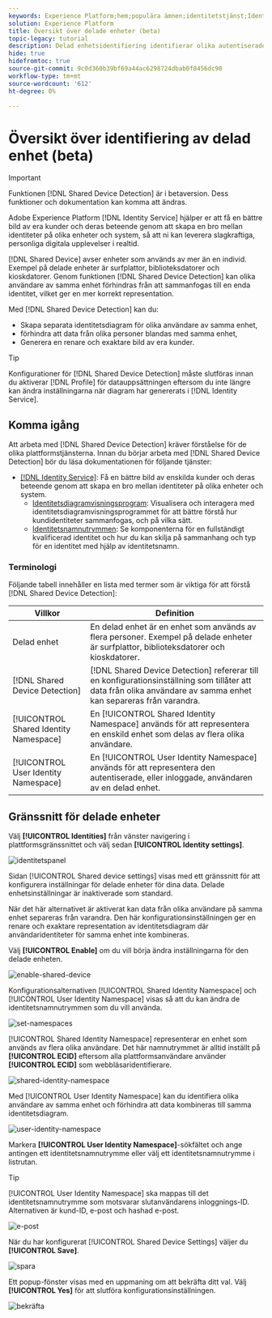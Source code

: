 ```yaml
---
keywords: Experience Platform;hem;populära ämnen;identitetstjänst;Identitetstjänst;delade enheter;Delade enheter
solution: Experience Platform
title: Översikt över delade enheter (beta)
topic-legacy: tutorial
description: Delad enhetsidentifiering identifierar olika autentiserade användare av samma enhet, vilket ger en mer korrekt återgivning av kunddata i identitetsdiagram
hide: true
hidefromtoc: true
source-git-commit: 9c0d360b39bf69a44ac6298724dbab0f8456dc90
workflow-type: tm+mt
source-wordcount: '612'
ht-degree: 0%

---
```


# Översikt över identifiering av delad enhet (beta)

>[!IMPORTANT]
>
>Funktionen [!DNL Shared Device Detection] är i betaversion. Dess funktioner och dokumentation kan komma att ändras.

Adobe Experience Platform [!DNL Identity Service] hjälper er att få en bättre bild av era kunder och deras beteende genom att skapa en bro mellan identiteter på olika enheter och system, så att ni kan leverera slagkraftiga, personliga digitala upplevelser i realtid.

[!DNL Shared Device] avser enheter som används av mer än en individ. Exempel på delade enheter är surfplattor, biblioteksdatorer och kioskdatorer. Genom funktionen [!DNL Shared Device Detection] kan olika användare av samma enhet förhindras från att sammanfogas till en enda identitet, vilket ger en mer korrekt representation.

Med [!DNL Shared Device Detection] kan du:

* Skapa separata identitetsdiagram för olika användare av samma enhet,
* förhindra att data från olika personer blandas med samma enhet,
* Generera en renare och exaktare bild av era kunder.

>[!TIP]
>
>Konfigurationer för [!DNL Shared Device Detection] måste slutföras innan du aktiverar [!DNL Profile] för datauppsättningen eftersom du inte längre kan ändra inställningarna när diagram har genererats i [!DNL Identity Service].

## Komma igång

Att arbeta med [!DNL Shared Device Detection] kräver förståelse för de olika plattformstjänsterna. Innan du börjar arbeta med [!DNL Shared Device Detection] bör du läsa dokumentationen för följande tjänster:

* [[!DNL Identity Service]](../home.md): Få en bättre bild av enskilda kunder och deras beteende genom att skapa en bro mellan identiteter på olika enheter och system.
   * [Identitetsdiagramvisningsprogram](./identity-graph-viewer.md): Visualisera och interagera med identitetsdiagramvisningsprogrammet för att bättre förstå hur kundidentiteter sammanfogas, och på vilka sätt.
   * [Identitetsnamnutrymmen](../namespaces.md): Se komponenterna för en fullständigt kvalificerad identitet och hur du kan skilja på sammanhang och typ för en identitet med hjälp av identitetsnamn.

### Terminologi

Följande tabell innehåller en lista med termer som är viktiga för att förstå [!DNL Shared Device Detection]:

| Villkor | Definition |
| --- | --- |
| Delad enhet | En delad enhet är en enhet som används av flera personer. Exempel på delade enheter är surfplattor, biblioteksdatorer och kioskdatorer. |
| [!DNL Shared Device Detection] | [!DNL Shared Device Detection] refererar till en konfigurationsinställning som tillåter att data från olika användare av samma enhet kan separeras från varandra. |
| [!UICONTROL Shared Identity Namespace] | En [!UICONTROL Shared Identity Namespace] används för att representera en enskild enhet som delas av flera olika användare. |
| [!UICONTROL User Identity Namespace] | En [!UICONTROL User Identity Namespace] används för att representera den autentiserade, eller inloggade, användaren av en delad enhet. |

## Gränssnitt för delade enheter

Välj **[!UICONTROL Identities]** från vänster navigering i plattformsgränssnittet och välj sedan **[!UICONTROL Identity settings]**.

![identitetspanel](../images/shared-device/identity-dashboard.png)

Sidan [!UICONTROL Shared device settings] visas med ett gränssnitt för att konfigurera inställningar för delade enheter för dina data. Delade enhetsinställningar är inaktiverade som standard.

När det här alternativet är aktiverat kan data från olika användare på samma enhet separeras från varandra. Den här konfigurationsinställningen ger en renare och exaktare representation av identitetsdiagram där användaridentiteter för samma enhet inte kombineras.

Välj **[!UICONTROL Enable]** om du vill börja ändra inställningarna för den delade enheten.

![enable-shared-device](../images/shared-device/enable-shared-device.png)

Konfigurationsalternativen [!UICONTROL Shared Identity Namespace] och [!UICONTROL User Identity Namespace] visas så att du kan ändra de identitetsnamnutrymmen som du vill använda.

![set-namespaces](../images/shared-device/set-namespaces.png)

[!UICONTROL Shared Identity Namespace] representerar en enhet som används av flera olika användare. Det här namnutrymmet är alltid inställt på **[!UICONTROL ECID]** eftersom alla plattformsanvändare använder **[!UICONTROL ECID]** som webbläsaridentifierare.

![shared-identity-namespace](../images/shared-device/shared-identity-namespace.png)

Med [!UICONTROL User Identity Namespace] kan du identifiera olika användare av samma enhet och förhindra att data kombineras till samma identitetsdiagram.

![user-identity-namespace](../images/shared-device/user-identity-namespace.png)

Markera **[!UICONTROL User Identity Namespace]**-sökfältet och ange antingen ett identitetsnamnutrymme eller välj ett identitetsnamnutrymme i listrutan.

>[!TIP]
>
>[!UICONTROL User Identity Namespace] ska mappas till det identitetsnamnutrymme som motsvarar slutanvändarens inloggnings-ID. Alternativen är kund-ID, e-post och hashad e-post.

![e-post](../images/shared-device/emails.png)

När du har konfigurerat [!UICONTROL Shared Device Settings] väljer du **[!UICONTROL Save]**.

![spara](../images/shared-device/save.png)

Ett popup-fönster visas med en uppmaning om att bekräfta ditt val. Välj **[!UICONTROL Yes]** för att slutföra konfigurationsinställningen.

![bekräfta](../images/shared-device/confirm.png)
